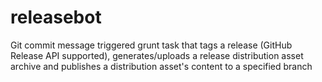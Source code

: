 releasebot
==========

Git commit message triggered grunt task that tags a release (GitHub Release API supported), generates/uploads a release distribution asset archive and publishes a distribution asset's content to a specified branch
